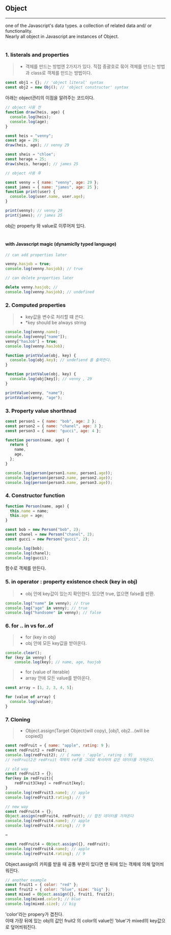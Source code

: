 ## Object

---

one of the Javascript's data types.
a collection of related data and/ or functionality.  
Nearly all object in Javascript are instances of Object.

#

### 1. listerals and properties

> - 객체를 만드는 방법엔 2가지가 있다.
>   직접 중괄호로 묶어 객체를 만드는 방법과 class로 객체를 만드는 방법이다.

```javascript
const obj1 = {}; // 'object literal' syntax
const obj2 = new Obj(); // 'object constructor' syntax
```

아래는 object관리의 이점을 알려주는 코드이다.

```javascript
// object 사용 전
function draw(heis, age) {
  console.log(heis);
  console.log(age);
}

const heis = "venny";
const age = 29;
draw(heis, age); // venny 29

const sheis = "chloe";
const herage = 25;
draw(sheis, herage); // james 25

// object 사용 후

const venny = { name: "venny", age: 29 };
const james = { name: "james", age: 25 };
function print(user) {
  console.log(user.name, user.age);
}

print(venny); // venny 29
print(james); // james 25
```

obj는 property 와 value로 이루어져 있다.

#

#### with Javascript magic (dynamiclly typed language)

```javascript
// can add properties later

venny.hasjob = true;
console.log(venny.hasjob); // true

// can delete properties later

delete venny.hasjob; //
console.log(venny.hasjob); // undefined
```

### 2. Computed properties

> - key값을 변수로 처리할 떄 쓴다.
> - \*key should be always string

```javascript
console.log(venny.name);
console.log(venny["name"]);
venny["hasJob"] = true;
console.log(venny.hasJob);

function printValue(obj, key) {
  console.log(obj.key); // undefiend 를 출력한다.
}

function printValue(obj, key) {
  console.log(obj[key]); // venny , 29
}

printValue(venny, "name");
printValue(venny, "age");
```

### 3. Property value shorthnad

```javascript
const person1 = { name: "bob", age: 2 };
const person2 = { name: "chanel", age: 3 };
const person3 = { name: "gucci", age: 4 };

function person(name, age) {
  return {
    name,
    age,
  };
}

console.log(person(person1.name, person1.age));
console.log(person(person2.name, person2.age));
console.log(person(person3.name, person3.age));
```

### 4. Constructor function

```javascript
function Person(name, age) {
  this.name = name;
  this.age = age;
}

const bob = new Person("bob", 2);
const chanel = new Person("chanel", 2);
const gucci = new Person("gucci", 2);

console.log(bob);
console.log(chanel);
console.log(gucci);
```

함수로 객체를 만든다.

### 5. in operator : property existence check (key in obj)

> - obj 안에 key값이 있는지 확인한다. 있으면 true, 없으면 false를 반환.

```javascript
console.log("name" in venny); // true
console.log("age" in venny); // true
console.log("handsome" in venny); // false
```

### 6. for .. in vs for..of

> - for (key in obj)
> - obj 안에 모든 key값을 받아온다.

```javascript
console.clear();
for (key in venny) {
    console.log(key); // name, age, hasjob
```

> - for (value of iterable)
> - array 안에 모든 value를 받아온다.

```javascript
const array = [1, 2, 3, 4, 5];

for (value of array) {
  console.log(value);
}
```

### 7. Cloning

> - Object.assign(Target Object(will copy), [obj1, obj2...(will be copied])

```javascript
const redFruit = { name: "apple", rating: 9 };
const redFruit2 = redFruit;
console.log(redFruit2); // { name : 'apple', rating : 9}
// redFruit2은 redFruit 객체의 ref를 그대로 복사하여 같은 데이터를 가져온다.
```

```javascript
// old way
const redFruit3 = {};
for(key in redFruit){
    redFruit3[key] = redFruit[key];
}
console.log(redFruit3.name); // apple
console.log(redFruit3.rating); // 9

// new way
const redFruit4 = {};
Object.assign(redFruit4, redFruit); // 합친 데이터를 가져온다
console.log(redFruit4.name); // apple
console.log(redFruit4.rating); // 9

=

const redFruit4 = Object.assign({}, redFruit);
console.log(redFruit4.name); // apple
console.log(redFruit4.rating); // 9
```

Object.assign의 카피를 받을 때 공통 부분이 있다면 맨 뒤에 있는 객체에 의해 덮어씌워진다.

```javascript
// another example
const fruit1 = { color: "red" };
const fruit2 = { color: "blue", size: "big" };
const mixed = Object.assign({}, fruit1, fruit2);
console.log(mixed.color); // blue
console.log(mixed.size); // big
```

'color'라는 propery가 겹친다.  
이때 가장 뒤에 있는 obj의 값인 fruit2 의 color의 value인 'blue'가 mixed의 key값으로 덮어씌워진다.
